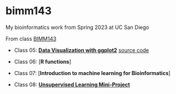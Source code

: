 # bimm143
My bioinformatics work from Spring 2023 at UC San Diego

From class [BIMM143](https://bioboot.github.io/bimm143_S23/schedule/#11)

- Class 05: [**Data Visualization with ggplot2**](https://github.com/nataliek13/bimm143/blob/main/class05/class05.pdf) [source code](https://github.com/nataliek13/bimm143/blob/main/class05/class05.qmd)

- Class 06: [**R functions**]

- Class 07: [**Introduction to machine learning for Bioinformatics**]

- Class 08: [**Unsupervised Learning Mini-Project**](https://github.com/nataliek13/bimm143/blob/main/class%2008%3A%20marchine%20learning/class08.pdf)

